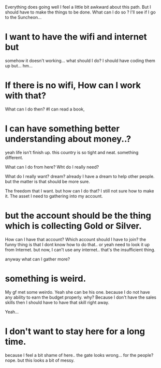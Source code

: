 Everything does going well
I feel a little bit awkward about this path.
But I should have to make the things to be done.
What can I do so ?
I'll see if I go to the Suncheon...

# I want to have the wifi and internet but
somehow it doesn't working...
what should I do?
I should have coding them up but...
hm...
# If there is no wifi, How can I work with that?

What can I do then?
#I can read a book,
# I can have something better understanding about money..?
yeah life isn't finish up.
this country is so tight and neat.
something different.

What can I do from here?
Wht do I really need?

What do I really want?
dream?
already I have a dream to help other people.
but the matter is that should be more sure.

The freedom that I want.
but how can I do that?
I still not sure how to make it.
The asset I need to gathering into my account.
# but the account should be the thing which is collecting Gold or Silver.
How can I have that account?
Which account should I have to join?
the funny thing is that I dont know how to do that..
or yeah need to look it up from Internet.
but now, I can't use any internet..
that's the insufficient thing.

anyway what can I gather more?


# something is weird.

My gf met some weirdo.
Yeah she can be his one.
because I do not have any ability to earn the budget properly.
why?
Because I don't have the sales skills
then I should have to have that skill right away.

Yeah...

# I don't want to stay here for a long time.

because I feel a bit shame of here..
the gate looks wrong...
for the people?
nope.
but this looks a bit of messy.
